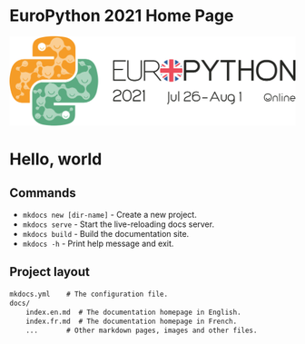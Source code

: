 # EuroPython 2021 Home Page

![europython 2021 logo](assets/ep2021-logo.png)

# Hello, world

## Commands

* `mkdocs new [dir-name]` - Create a new project.
* `mkdocs serve` - Start the live-reloading docs server.
* `mkdocs build` - Build the documentation site.
* `mkdocs -h` - Print help message and exit.

## Project layout

    mkdocs.yml    # The configuration file.
    docs/
        index.en.md  # The documentation homepage in English.
        index.fr.md  # The documentation homepage in French.
        ...       # Other markdown pages, images and other files.
